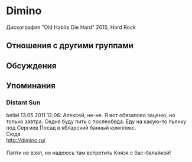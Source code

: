 # Dimino

Дискография
"Old Habits Die Hard" 2015, Hard Rock

## Отношения с другими группами


## Обсуждения


## Упоминания

### Distant Sun

belial 13.05.2011 12:06:
Алексей, не-не. Я вот обязалово заценю, но только завтра. Седня буду пить с послеобеда. Еду на какую-то пьянку под Сергиев Посад в ябларский банный комплекс.<BR>Сюда<BR><A HREF="http://dimino.ru/" TARGET="_blank">http://dimino.ru/</A><BR><BR>Лапти не взял, но надеюсь там встретить Князя с бас-балайкой!

